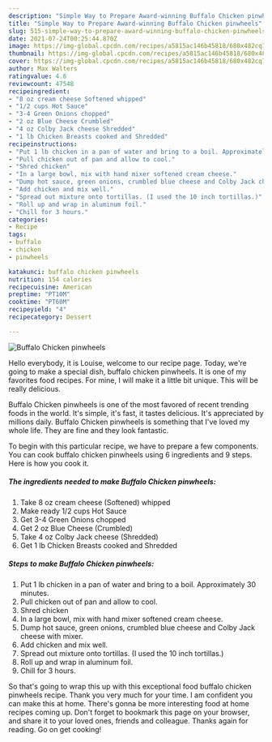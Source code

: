 ```yaml
---
description: "Simple Way to Prepare Award-winning Buffalo Chicken pinwheels"
title: "Simple Way to Prepare Award-winning Buffalo Chicken pinwheels"
slug: 515-simple-way-to-prepare-award-winning-buffalo-chicken-pinwheels
date: 2021-07-24T00:25:44.870Z
image: https://img-global.cpcdn.com/recipes/a5815ac146b45818/680x482cq70/buffalo-chicken-pinwheels-recipe-main-photo.jpg
thumbnail: https://img-global.cpcdn.com/recipes/a5815ac146b45818/680x482cq70/buffalo-chicken-pinwheels-recipe-main-photo.jpg
cover: https://img-global.cpcdn.com/recipes/a5815ac146b45818/680x482cq70/buffalo-chicken-pinwheels-recipe-main-photo.jpg
author: Max Walters
ratingvalue: 4.6
reviewcount: 47548
recipeingredient:
- "8 oz cream cheese Softened whipped"
- "1/2 cups Hot Sauce"
- "3-4 Green Onions chopped"
- "2 oz Blue Cheese Crumbled"
- "4 oz Colby Jack cheese Shredded"
- "1 lb Chicken Breasts cooked and Shredded"
recipeinstructions:
- "Put 1 lb chicken in a pan of water and bring to a boil. Approximately 30 minutes."
- "Pull chicken out of pan and allow to cool."
- "Shred chicken"
- "In a large bowl, mix with hand mixer softened cream cheese."
- "Dump hot sauce, green onions, crumbled blue cheese and Colby Jack cheese with mixer."
- "Add chicken and mix well."
- "Spread out mixture onto tortillas. (I used the 10 inch tortillas.)"
- "Roll up and wrap in aluminum foil."
- "Chill for 3 hours."
categories:
- Recipe
tags:
- buffalo
- chicken
- pinwheels

katakunci: buffalo chicken pinwheels 
nutrition: 154 calories
recipecuisine: American
preptime: "PT10M"
cooktime: "PT60M"
recipeyield: "4"
recipecategory: Dessert

---
```



![Buffalo Chicken pinwheels](https://img-global.cpcdn.com/recipes/a5815ac146b45818/680x482cq70/buffalo-chicken-pinwheels-recipe-main-photo.jpg)

Hello everybody, it is Louise, welcome to our recipe page. Today, we're going to make a special dish, buffalo chicken pinwheels. It is one of my favorites food recipes. For mine, I will make it a little bit unique. This will be really delicious.



Buffalo Chicken pinwheels is one of the most favored of recent trending foods in the world. It's simple, it's fast, it tastes delicious. It's appreciated by millions daily. Buffalo Chicken pinwheels is something that I've loved my whole life. They are fine and they look fantastic.


To begin with this particular recipe, we have to prepare a few components. You can cook buffalo chicken pinwheels using 6 ingredients and 9 steps. Here is how you cook it.

<!--inarticleads1-->

##### The ingredients needed to make Buffalo Chicken pinwheels:

1. Take 8 oz cream cheese (Softened) whipped
1. Make ready 1/2 cups Hot Sauce
1. Get 3-4 Green Onions chopped
1. Get 2 oz Blue Cheese (Crumbled)
1. Take 4 oz Colby Jack cheese (Shredded)
1. Get 1 lb Chicken Breasts cooked and Shredded




<!--inarticleads2-->

##### Steps to make Buffalo Chicken pinwheels:

1. Put 1 lb chicken in a pan of water and bring to a boil. Approximately 30 minutes.
1. Pull chicken out of pan and allow to cool.
1. Shred chicken
1. In a large bowl, mix with hand mixer softened cream cheese.
1. Dump hot sauce, green onions, crumbled blue cheese and Colby Jack cheese with mixer.
1. Add chicken and mix well.
1. Spread out mixture onto tortillas. (I used the 10 inch tortillas.)
1. Roll up and wrap in aluminum foil.
1. Chill for 3 hours.




So that's going to wrap this up with this exceptional food buffalo chicken pinwheels recipe. Thank you very much for your time. I am confident you can make this at home. There's gonna be more interesting food at home recipes coming up. Don't forget to bookmark this page on your browser, and share it to your loved ones, friends and colleague. Thanks again for reading. Go on get cooking!
